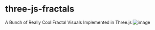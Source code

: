 # three-js-fractals
A Bunch of Really Cool Fractal Visuals Implemented in Three.js
![image](https://github.com/user-attachments/assets/3032e230-2b98-4b88-aee8-6f020a0705c5)
